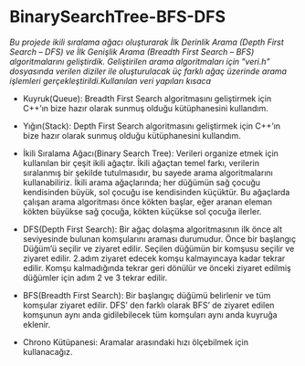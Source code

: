 # BinarySearchTree-BFS-DFS

*Bu projede ikili sıralama ağacı oluşturarak İlk Derinlik Arama (Depth First Search 
– DFS) ve İlk Genişlik Arama (Breadth First Search – BFS) algoritmalarını geliştirdik.
Geliştirilen arama algoritmaları için "veri.h" dosyasında verilen diziler ile 
oluşturulacak üç farklı ağaç üzerinde arama işlemleri gerçekleştirildi.Kullanılan veri yapıları kısaca*

* Kuyruk(Queue): Breadth First Search algoritmasını geliştirmek için C++’ın 
bize hazır olarak sunmuş olduğu <queue> kütüphanesini kullandım.
  
 * Yığın(Stack): Depth First Search algoritmasını geliştirmek için C++’ın bize 
hazır olarak sunmuş olduğu <stack> kütüphanesini kullandım. 
  
 * İkili Sıralama Ağacı(Binary Search Tree): Verileri organize etmek için 
kullanılan bir çeşit ikili ağaçtır. İkili ağaçtan temel farkı, verilerin sıralanmış bir 
şekilde tutulmasıdır, bu sayede arama algoritmalarını kullanabiliriz. İkili arama 
ağaçlarında; her düğümün sağ çocuğu kendisinden büyük, sol çocuğu ise 
kendisinden küçüktür. Bu ağaçlarda çalışan arama algoritması önce kökten 
başlar, eğer aranan eleman kökten büyükse sağ çocuğa, kökten küçükse sol 
çocuğa ilerler.
  
 * DFS(Depth First Search): Bir ağaç dolaşma algoritmasının ilk önce alt 
seviyesinde bulunan komşularını araması durumudur. Önce bir başlangıç 
Düğüm’ü seçilir ve ziyaret edilir. Seçilen düğümün bir komşusu seçilir ve ziyaret 
edilir. 2.adım ziyaret edecek komşu kalmayıncaya kadar tekrar edilir. Komşu 
kalmadığında tekrar geri dönülür ve önceki ziyaret edilmiş düğümler için adım 2
ve 3 tekrar edilir.
  
 * BFS(Breadth First Search): Bir başlangıç düğümü belirlenir ve tüm komşular 
ziyaret edilir. DFS’ den farklı olarak BFS’ de ziyaret edilen komşunun aynı anda 
gidilebilecek tüm komşuları aynı anda kuyruğa eklenir.
  
 * Chrono Kütüpanesi: Aramalar arasındaki hızı ölçebilmek için kullanacağız.

